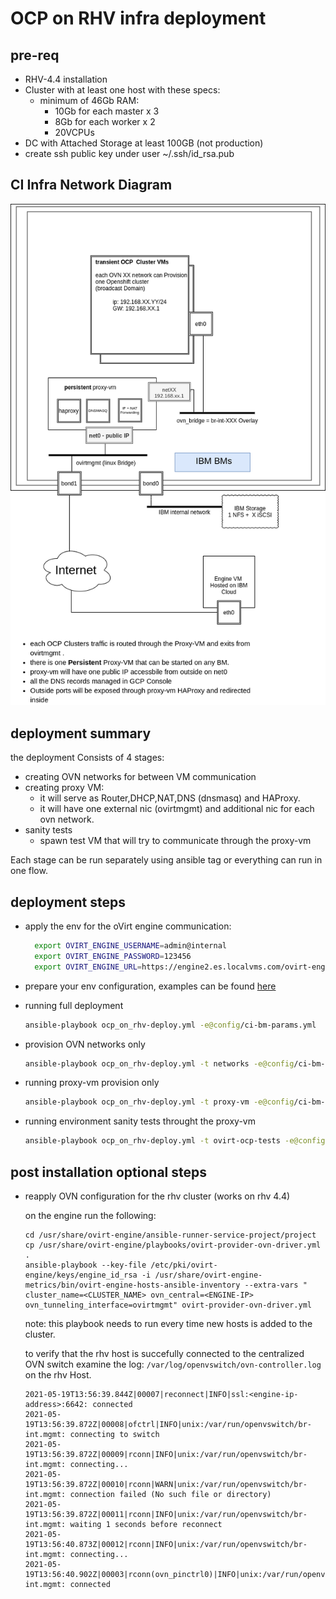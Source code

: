 # OCP on RHV infra deployment

## pre-req

- RHV-4.4 installation
- Cluster with at least one host with these specs:
  - minimum of 46Gb RAM:
    - 10Gb for each master x 3
    - 8Gb for each worker x 2
    - 20VCPUs
- DC with Attached Storage at least 100GB (not production)
- create ssh public key under user ~/.ssh/id_rsa.pub
## CI Infra Network Diagram
![diagram](./ocp-on-rhv-ovn.drawio.png)


## deployment summary

the deployment Consists of 4 stages:

- creating OVN networks for between VM communication
- creating proxy VM:
  - it will serve as Router,DHCP,NAT,DNS (dnsmasq) and HAProxy.
  - it will have one external nic (ovirtmgmt) and additional nic for each ovn network.
- sanity tests
  - spawn test VM that will try to communicate through the proxy-vm
  
Each stage can be run separately using ansible tag or everything can run in one flow.

## deployment steps

- apply the env for the oVirt engine communication:
  ```bash
    export OVIRT_ENGINE_USERNAME=admin@internal
    export OVIRT_ENGINE_PASSWORD=123456
    export OVIRT_ENGINE_URL=https://engine2.es.localvms.com/ovirt-engine/api
  ```

- prepare your env configuration, examples can be found [here](https://github.com/oVirt/ocp-on-ovirt/tree/master/ocp-on-rhv-ci/deploy-env/config)
  
- running full deployment
  
  ```bash
  ansible-playbook ocp_on_rhv-deploy.yml -e@config/ci-bm-params.yml
  ```

- provision OVN networks only
  
  ```bash
  ansible-playbook ocp_on_rhv-deploy.yml -t networks -e@config/ci-bm-params.yml
  ```

- running proxy-vm provision only
  
  ```bash
  ansible-playbook ocp_on_rhv-deploy.yml -t proxy-vm -e@config/ci-bm-params.yml
  ```

- running environment sanity tests throught the proxy-vm
  
  ```bash
  ansible-playbook ocp_on_rhv-deploy.yml -t ovirt-ocp-tests -e@config/ci-bm-params.yml
  ```

## post installation optional steps

- reapply OVN configuration for the rhv cluster (works on rhv 4.4)
  
  on the engine run the following:

  ```shell
  cd /usr/share/ovirt-engine/ansible-runner-service-project/project
  cp /usr/share/ovirt-engine/playbooks/ovirt-provider-ovn-driver.yml .
  ansible-playbook --key-file /etc/pki/ovirt-engine/keys/engine_id_rsa -i /usr/share/ovirt-engine-metrics/bin/ovirt-engine-hosts-ansible-inventory --extra-vars " cluster_name=<CLUSTER_NAME> ovn_central=<ENGINE-IP> ovn_tunneling_interface=ovirtmgmt" ovirt-provider-ovn-driver.yml
  ```
  note: this playbook needs to  run every time new hosts is added to the cluster.
  
  to verify that the rhv host is succefully connected to the centralized OVN switch examine the log: `/var/log/openvswitch/ovn-controller.log` on the rhv Host.
  ```
  2021-05-19T13:56:39.844Z|00007|reconnect|INFO|ssl:<engine-ip-address>:6642: connected
  2021-05-19T13:56:39.872Z|00008|ofctrl|INFO|unix:/var/run/openvswitch/br-int.mgmt: connecting to switch
  2021-05-19T13:56:39.872Z|00009|rconn|INFO|unix:/var/run/openvswitch/br-int.mgmt: connecting...
  2021-05-19T13:56:39.872Z|00010|rconn|WARN|unix:/var/run/openvswitch/br-int.mgmt: connection failed (No such file or directory)
  2021-05-19T13:56:39.872Z|00011|rconn|INFO|unix:/var/run/openvswitch/br-int.mgmt: waiting 1 seconds before reconnect
  2021-05-19T13:56:40.873Z|00012|rconn|INFO|unix:/var/run/openvswitch/br-int.mgmt: connecting...
  2021-05-19T13:56:40.902Z|00003|rconn(ovn_pinctrl0)|INFO|unix:/var/run/openvswitch/br-int.mgmt: connected
  ```
